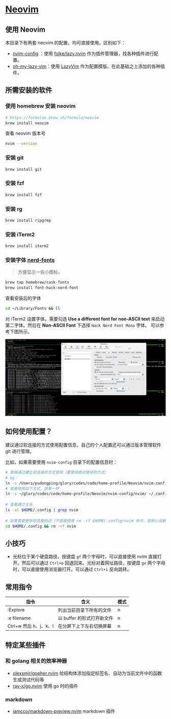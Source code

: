 # [Neovim](https://github.com/neovim/neovim)

## 使用 Neovim

本目录下有两套 neovim 的配置，均可直接使用。区别如下：

- [nvim-config](./nvim-config) ：使用 [folke/lazy.nvim](https://github.com/folke/lazy.nvim) 作为插件管理器，找各种插件进行配置。
- [oh-my-lazy-vim](./oh-my-lazy-vim)：使用 [LazyVim](https://www.lazyvim.org/installation) 作为配置模版，在此基础之上添加的各种插件。

## 所需安装的软件

### 使用 homebrew 安装 neovim

```bash
# https://formulae.brew.sh/formula/neovim
brew install neovim
```

查看 neovim 版本号

```bash
nvim --version
```

### 安装 git

```bash
brew install git
```

### 安装 fzf

```bash
brew install fzf
```

### 安装 rg

```bash
brew install ripgrep
```

### 安装 iTerm2

```bash
brew install iterm2
```

### 安装字体 [nerd-fonts](https://github.com/ryanoasis/nerd-fonts#font-installation)

> 方便显示一些小图标。

```bash
brew tap homebrew/cask-fonts
brew install font-hack-nerd-font
```

查看安装后的字体

```bash
cd ~/Library/Fonts && ll
```

对 iTerm2 设置字体。需要勾选 **Use a different font for non-ASCII text** 来启动第二字体。然后在 **Non-ASCII Font** 下选择 `Hack Nerd Font Mono` 字体。
可以参考下图所示。

![](./imgs/iterm2-setting-front.png)

## 如何使用配置？

建议通过软连接的方式使用配置信息，自己的个人配置还可以通过版本管理软件 git 进行管理。

比如，如果需要使用 `nvim-config` 目录下的配置信息时：

```bash
# 直接通过建立软连接的方式使用（要使用绝对路径的方式）
# eg：
ln -s /Users/pudongping/glory/codes/code/home-profile/Neovim/nvim-config/nvim $HOME/.config/nvim
# 或者使用如下方式，效果一样
ln -s ~/glory/codes/code/home-profile/Neovim/nvim-config/nvim/ ~/.config/nvim

# 查看建立关系
ls -al $HOME/.config | grep nvim

# 如果需要删除软连接的话（不直接使用 rm -rf $HOME/.config/nvim 命令，是担心误删）
cd $HOME/.config && rm -rf nvim
```

## 小技巧

- 光标位于某个硬盘路径，按键盘 `gf` 两个字母时，可以直接使用 nvim 直接打开。然后可以通过 `Ctrl+o` 回退回来。光标对着网址路径，按键盘 `gx` 两个字母时，可以直接使用浏览器打开。可以通过 `Ctrl+i` 反向跳转。

## 常用指令

| 指令                                                                  | 含义 | 模式  |
|---------------------------------------------------------------------| --- |-----|
| :Explore                                                            | 列出当前目录下所有的文件 | n   |
| :e filename                                                         | 以 buffer 的形式打开新文件 | n |
| Ctrl+w 然后 h、j、k、l                                                   | 在分屏下上下左右切换屏幕 | n |


## 特定某些插件

### 和 golang 相关的效率神器

- [olexsmir/gopher.nvim](https://github.com/olexsmir/gopher.nvim) 给结构体添加指定标签名、自动为当前文件中的函数生成测试代码等
- [ray-x/go.nvim](https://github.com/ray-x/go.nvim) 使用 go 时的插件

### markdown

- [iamcco/markdown-preview.nvim](https://github.com/iamcco/markdown-preview.nvim) markdown 插件